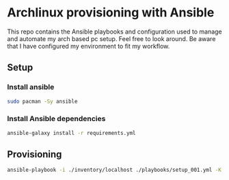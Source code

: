 # Archlinux provisioning with Ansible

This repo contains the Ansible playbooks and configuration used to manage and automate my arch based pc setup. Feel free to look around. Be aware that I have configured my environment to fit my workflow.

## Setup

### Install ansible

```bash
sudo pacman -Sy ansible
```

### Install Ansible dependencies

```bash
ansible-galaxy install -r requirements.yml
```

## Provisioning

```bash
ansible-playbook -i ./inventory/localhost ./playbooks/setup_001.yml -K
```
